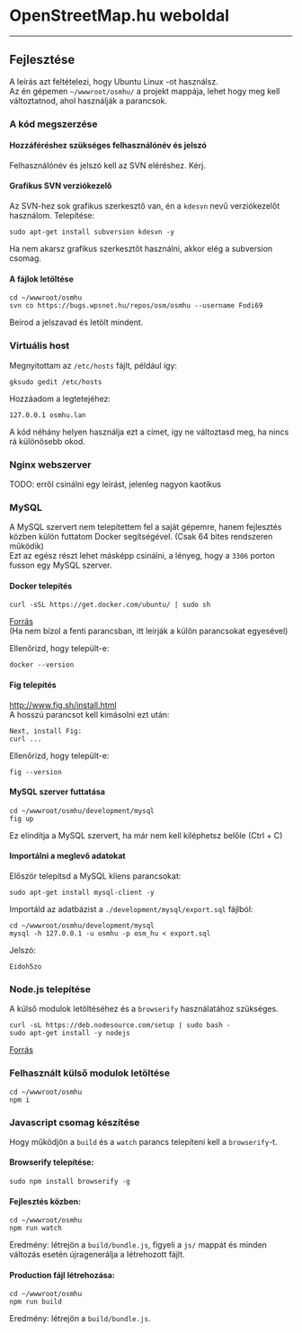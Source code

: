 # OpenStreetMap.hu weboldal
--------------------------
## Fejlesztése
A leírás azt feltételezi, hogy Ubuntu Linux -ot használsz.  
Az én gépemen `~/wwwroot/osmhu/` a projekt mappája, lehet hogy meg kell változtatnod, ahol használják a parancsok.
### A kód megszerzése
#### Hozzáféréshez szükséges felhasználónév és jelszó
Felhasználónév és jelszó kell az SVN eléréshez. Kérj.
#### Grafikus SVN verziókezelő
Az SVN-hez sok grafikus szerkesztő van, én a `kdesvn` nevű verziókezelőt használom. Telepítése:
```
sudo apt-get install subversion kdesvn -y
```
Ha nem akarsz grafikus szerkesztőt használni, akkor elég a subversion csomag.
#### A fájlok letöltése
```
cd ~/wwwroot/osmhu
svn co https://bugs.wpsnet.hu/repos/osm/osmhu --username Fodi69
```
Beírod a jelszavad és letölt mindent.
### Virtuális host
Megnyitottam az `/etc/hosts` fájlt, például így:
```
gksudo gedit /etc/hosts
```
Hozzáadom a legtetejéhez:
```
127.0.0.1 osmhu.lan
```
A kód néhány helyen használja ezt a címet, így ne változtasd meg, ha nincs rá különösebb okod.
### Nginx webszerver
TODO: erről csinálni egy leírást, jelenleg nagyon kaotikus
### MySQL
A MySQL szervert nem telepítettem fel a saját gépemre, hanem fejlesztés közben külön futtatom Docker segítségével. (Csak 64 bites rendszeren működik)  
Ezt az egész részt lehet másképp csinálni, a lényeg, hogy a `3306` porton fusson egy MySQL szerver.
#### Docker telepítés
```
curl -sSL https://get.docker.com/ubuntu/ | sudo sh
```
[Forrás](https://docs.docker.com/installation/ubuntulinux/#docker-maintained-package-installation)  
(Ha nem bízol a fenti parancsban, itt leírják a külön parancsokat egyesével)

Ellenőrizd, hogy települt-e:  
```
docker --version
```
#### Fig telepítés
http://www.fig.sh/install.html  
A hosszú parancsot kell kimásolni ezt után:
```
Next, install Fig:
curl ...
```
Ellenőrizd, hogy települt-e:
```
fig --version
```
#### MySQL szerver futtatása
```
cd ~/wwwroot/osmhu/development/mysql
fig up
```
Ez elindítja a MySQL szervert, ha már nem kell kiléphetsz belőle (Ctrl + C)
#### Importálni a meglevő adatokat
Először telepítsd a MySQL kliens parancsokat:
```
sudo apt-get install mysql-client -y
```
Importáld az adatbázist a `./development/mysql/export.sql` fájlból:
```
cd ~/wwwroot/osmhu/development/mysql
mysql -h 127.0.0.1 -u osmhu -p osm_hu < export.sql
```
Jelszó:
```
Eidoh5zo
```
### Node.js telepítése
A külső modulok letöltéséhez és a `browserify` használatához szükséges.
```
curl -sL https://deb.nodesource.com/setup | sudo bash -
sudo apt-get install -y nodejs
```
[Forrás](https://github.com/joyent/node/wiki/Installing-Node.js-via-package-manager#debian-and-ubuntu-based-linux-distributions)
### Felhasznált külső modulok letöltése
```
cd ~/wwwroot/osmhu
npm i
```
### Javascript csomag készítése
Hogy működjön a `build` és a `watch` parancs telepíteni kell a `browserify`-t.
#### Browserify telepítése:
```
sudo npm install browserify -g
```
#### Fejlesztés közben:
```
cd ~/wwwroot/osmhu
npm run watch
```
Eredmény: létrejön a `build/bundle.js`, figyeli a `js/` mappát és minden változás esetén újragenerálja a létrehozott fájlt.
#### Production fájl létrehozása:
```
cd ~/wwwroot/osmhu
npm run build
```
Eredmény: létrejön a `build/bundle.js`.
